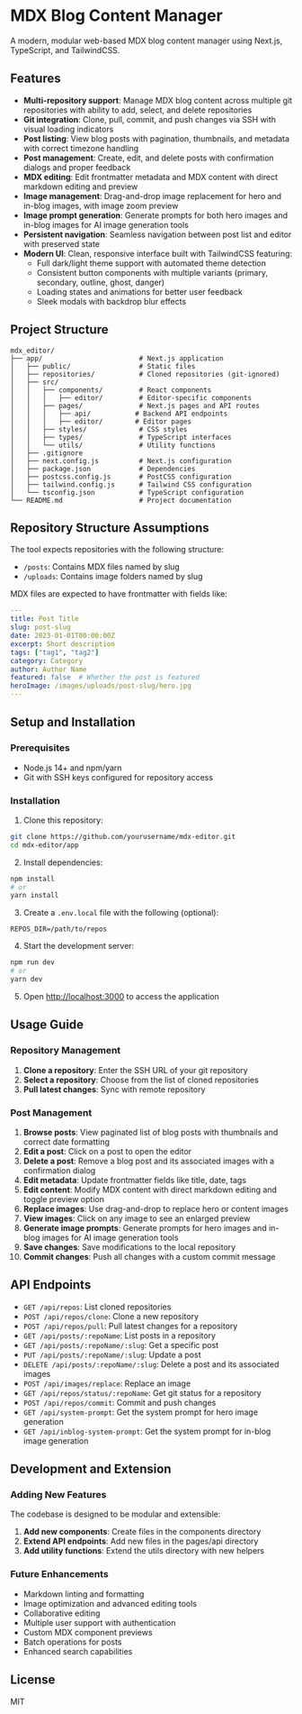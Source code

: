 # MDX Blog Content Manager

A modern, modular web-based MDX blog content manager using Next.js, TypeScript, and TailwindCSS.

## Features

- **Multi-repository support**: Manage MDX blog content across multiple git repositories with ability to add, select, and delete repositories
- **Git integration**: Clone, pull, commit, and push changes via SSH with visual loading indicators
- **Post listing**: View blog posts with pagination, thumbnails, and metadata with correct timezone handling
- **Post management**: Create, edit, and delete posts with confirmation dialogs and proper feedback
- **MDX editing**: Edit frontmatter metadata and MDX content with direct markdown editing and preview
- **Image management**: Drag-and-drop image replacement for hero and in-blog images, with image zoom preview
- **Image prompt generation**: Generate prompts for both hero images and in-blog images for AI image generation tools
- **Persistent navigation**: Seamless navigation between post list and editor with preserved state
- **Modern UI**: Clean, responsive interface built with TailwindCSS featuring:
  - Full dark/light theme support with automated theme detection
  - Consistent button components with multiple variants (primary, secondary, outline, ghost, danger)
  - Loading states and animations for better user feedback
  - Sleek modals with backdrop blur effects

## Project Structure

```
mdx_editor/
├── app/                        # Next.js application
│   ├── public/                 # Static files
│   ├── repositories/           # Cloned repositories (git-ignored)
│   ├── src/
│   │   ├── components/         # React components
│   │   │   ├── editor/         # Editor-specific components
│   │   ├── pages/              # Next.js pages and API routes
│   │   │   ├── api/           # Backend API endpoints
│   │   │   ├── editor/        # Editor pages
│   │   ├── styles/             # CSS styles
│   │   ├── types/              # TypeScript interfaces
│   │   └── utils/              # Utility functions
│   ├── .gitignore
│   ├── next.config.js          # Next.js configuration
│   ├── package.json            # Dependencies
│   ├── postcss.config.js       # PostCSS configuration
│   ├── tailwind.config.js      # Tailwind CSS configuration
│   └── tsconfig.json           # TypeScript configuration
└── README.md                   # Project documentation
```

## Repository Structure Assumptions

The tool expects repositories with the following structure:
- `/posts`: Contains MDX files named by slug
- `/uploads`: Contains image folders named by slug

MDX files are expected to have frontmatter with fields like:
```yaml
---
title: Post Title
slug: post-slug
date: 2023-01-01T00:00:00Z
excerpt: Short description
tags: ["tag1", "tag2"]
category: Category
author: Author Name
featured: false  # Whether the post is featured
heroImage: /images/uploads/post-slug/hero.jpg
---
```

## Setup and Installation

### Prerequisites

- Node.js 14+ and npm/yarn
- Git with SSH keys configured for repository access

### Installation

1. Clone this repository:
```bash
git clone https://github.com/yourusername/mdx-editor.git
cd mdx-editor/app
```

2. Install dependencies:
```bash
npm install
# or
yarn install
```

3. Create a `.env.local` file with the following (optional):
```
REPOS_DIR=/path/to/repos
```

4. Start the development server:
```bash
npm run dev
# or
yarn dev
```

5. Open [http://localhost:3000](http://localhost:3000) to access the application

## Usage Guide

### Repository Management

1. **Clone a repository**: Enter the SSH URL of your git repository
2. **Select a repository**: Choose from the list of cloned repositories
3. **Pull latest changes**: Sync with remote repository

### Post Management

1. **Browse posts**: View paginated list of blog posts with thumbnails and correct date formatting
2. **Edit a post**: Click on a post to open the editor
3. **Delete a post**: Remove a blog post and its associated images with a confirmation dialog
4. **Edit metadata**: Update frontmatter fields like title, date, tags
5. **Edit content**: Modify MDX content with direct markdown editing and toggle preview option
6. **Replace images**: Use drag-and-drop to replace hero or content images
7. **View images**: Click on any image to see an enlarged preview
8. **Generate image prompts**: Generate prompts for hero images and in-blog images for AI image generation tools
9. **Save changes**: Save modifications to the local repository
10. **Commit changes**: Push all changes with a custom commit message

## API Endpoints

- `GET /api/repos`: List cloned repositories
- `POST /api/repos/clone`: Clone a new repository
- `POST /api/repos/pull`: Pull latest changes for a repository
- `GET /api/posts/:repoName`: List posts in a repository
- `GET /api/posts/:repoName/:slug`: Get a specific post
- `PUT /api/posts/:repoName/:slug`: Update a post
- `DELETE /api/posts/:repoName/:slug`: Delete a post and its associated images
- `POST /api/images/replace`: Replace an image
- `GET /api/repos/status/:repoName`: Get git status for a repository
- `POST /api/repos/commit`: Commit and push changes
- `GET /api/system-prompt`: Get the system prompt for hero image generation
- `GET /api/inblog-system-prompt`: Get the system prompt for in-blog image generation

## Development and Extension

### Adding New Features

The codebase is designed to be modular and extensible:

1. **Add new components**: Create files in the components directory
2. **Extend API endpoints**: Add new files in the pages/api directory
3. **Add utility functions**: Extend the utils directory with new helpers

### Future Enhancements

- Markdown linting and formatting
- Image optimization and advanced editing tools
- Collaborative editing
- Multiple user support with authentication
- Custom MDX component previews
- Batch operations for posts
- Enhanced search capabilities

## License

MIT
